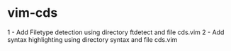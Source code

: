# vim-cds

1 - Add Filetype detection using directory ftdetect and file cds.vim
2 - Add syntax highlighting using directory syntax and file cds.vim

